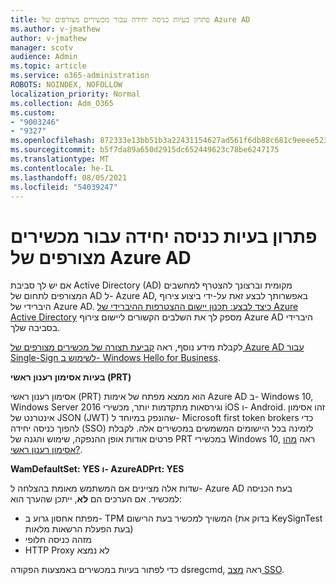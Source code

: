 ```yaml
---
title: פתרון בעיות כניסה יחידה עבור מכשירים מצורפים של Azure AD
ms.author: v-jmathew
author: v-jmathew
manager: scotv
audience: Admin
ms.topic: article
ms.service: o365-administration
ROBOTS: NOINDEX, NOFOLLOW
localization_priority: Normal
ms.collection: Adm_O365
ms.custom:
- "9003246"
- "9327"
ms.openlocfilehash: 872333e13bb51b3a22431154627ad561f6db88c681c9eeee523fdd09e58c0371
ms.sourcegitcommit: b5f7da89a650d2915dc652449623c78be6247175
ms.translationtype: MT
ms.contentlocale: he-IL
ms.lasthandoff: 08/05/2021
ms.locfileid: "54039247"
---
```

# <a name="troubleshoot-single-sign-on-for-azure-ad-joined-devices"></a>פתרון בעיות כניסה יחידה עבור מכשירים מצורפים של Azure AD

אם יש לך סביבת Active Directory (AD) מקומית וברצונך להצטרף למחשבים המצורפים לתחום של AD ל- Azure AD, באפשרותך לבצע זאת על-ידי ביצוע צירוף היברידי של Azure AD. [כיצד לבצע: תכנון יישום ההצטרפות ההיברידי של Azure Active Directory](https://docs.microsoft.com/azure/active-directory/devices/hybrid-azuread-join-plan) מספק לך את השלבים הקשורים ליישום צירוף Azure AD היברידי בסביבה שלך.

לקבלת מידע נוסף, ראה [קביעת תצורה של מכשירים מצורפים של Azure AD עבור Single-Sign לשימוש ב- Windows Hello for Business](https://docs.microsoft.com/windows/security/identity-protection/hello-for-business/hello-hybrid-aadj-sso-base).

**בעיות אסימון רענון ראשי (PRT)**

אסימון רענון ראשי (PRT) הוא ממצא מפתח של אימות Azure AD ב- Windows 10, Windows Server 2016 וגירסאות מתקדמות יותר, מכשירי iOS ו- Android. זהו אסימון אינטרנט של JSON (JWT) שהונפק במיוחד ל- Microsoft first token brokers כדי להפוך כניסה יחידה (SSO) לזמינה בכל היישומים המשמשים במכשירים אלה. לקבלת פרטים אודות אופן ההנפקה, שימוש והגנה של PRT במכשירי Windows 10, ראה [מהו אסימון רענון ראשי?](https://docs.microsoft.com/azure/active-directory/devices/concept-primary-refresh-token).

**WamDefaultSet: YES ו- AzureADPrt: YES**

שדות אלה מציינים אם המשתמש מאומת בהצלחה ל- Azure AD בעת הכניסה למכשיר. אם הערכים הם **לא**, ייתכן שהערך הוא:

- מפתח אחסון גרוע ב- TPM המשויך למכשיר בעת הרישום (בדוק את KeySignTest בעת הפעלת הרשאות מלאות)
- מזהה כניסה חלופי
- HTTP Proxy לא נמצא

כדי לפתור בעיות במכשירים באמצעות הפקודה dsregcmd, ראה [מצב SSO](https://docs.microsoft.com/azure/active-directory/devices/troubleshoot-device-dsregcmd#sso-state).
